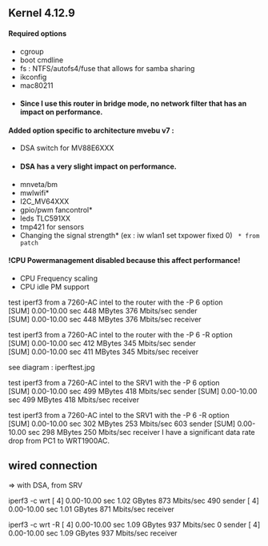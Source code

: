 ## Kernel 4.12.9
#### Required options
* cgroup 
* boot cmdline
* fs : NTFS/autofs4/fuse that allows for samba sharing
* ikconfig
* mac80211
* #### Since I use this router in bridge mode, no network filter that has an impact on performance.

#### Added option specific to architecture mvebu v7 :
* DSA switch for MV88E6XXX
* #### DSA has a very slight impact on performance.
* mnveta/bm 
* mwlwifi*
* I2C_MV64XXX
* gpio/pwm fancontrol*
* leds TLC591XX
* tmp421 for sensors
* Changing the signal strength* (ex : iw wlan1 set txpower fixed 0)
` * from patch`

#### !CPU Powermanagement disabled because this affect performance!
* CPU Frequency scaling
* CPU idle PM support

test iperf3 from a 7260-AC intel to the router with the -P 6 option<BR />
[SUM] 0.00-10.00 sec 448 MBytes 376 Mbits/sec sender<BR />
[SUM] 0.00-10.00 sec 448 MBytes 376 Mbits/sec receiver<BR />

test iperf3 from a 7260-AC intel to the router with the -P 6 -R option <BR />
[SUM] 0.00-10.00 sec 412 MBytes 345 Mbits/sec sender<BR />
[SUM] 0.00-10.00 sec 411 MBytes 345 Mbits/sec receiver<BR />

see diagram : iperftest.jpg<BR />

test iperf3 from a 7260-AC intel to the SRV1 with the -P 6 option<BR />
[SUM] 0.00-10.00 sec 499 MBytes 418 Mbits/sec sender
[SUM] 0.00-10.00 sec 499 MBytes 418 Mbits/sec receiver

test iperf3 from a 7260-AC intel to the SRV1 with the -P 6 -R option<BR />
[SUM] 0.00-10.00 sec 302 MBytes 253 Mbits/sec 603 sender
[SUM] 0.00-10.00 sec 298 MBytes 250 Mbits/sec receiver
I have a significant data rate drop from PC1 to WRT1900AC.<BR />

## wired connection
=> with DSA, from SRV

iperf3 -c wrt 
[  4] 0.00-10.00 sec 1.02 GBytes 873 Mbits/sec 490 sender
[  4] 0.00-10.00 sec 1.01 GBytes 871 Mbits/sec receiver

iperf3 -c wrt -R
[  4] 0.00-10.00 sec 1.09 GBytes 937 Mbits/sec 0 sender
[  4] 0.00-10.00 sec 1.09 GBytes 937 Mbits/sec receiver

